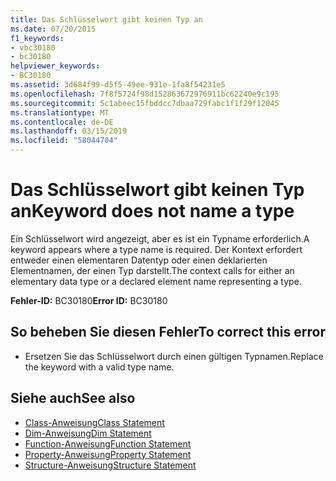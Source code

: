 ```yaml
---
title: Das Schlüsselwort gibt keinen Typ an
ms.date: 07/20/2015
f1_keywords:
- vbc30180
- bc30180
helpviewer_keywords:
- BC30180
ms.assetid: 3d684f99-d5f5-49ee-931e-1fa8f54231e5
ms.openlocfilehash: 7f8f5724f98d152863672976911bc62240e9c195
ms.sourcegitcommit: 5c1abeec15fbddcc7dbaa729fabc1f1f29f12045
ms.translationtype: MT
ms.contentlocale: de-DE
ms.lasthandoff: 03/15/2019
ms.locfileid: "58044704"
---
```

# <a name="keyword-does-not-name-a-type"></a><span data-ttu-id="4c20b-102">Das Schlüsselwort gibt keinen Typ an</span><span class="sxs-lookup"><span data-stu-id="4c20b-102">Keyword does not name a type</span></span>
<span data-ttu-id="4c20b-103">Ein Schlüsselwort wird angezeigt, aber es ist ein Typname erforderlich.</span><span class="sxs-lookup"><span data-stu-id="4c20b-103">A keyword appears where a type name is required.</span></span> <span data-ttu-id="4c20b-104">Der Kontext erfordert entweder einen elementaren Datentyp oder einen deklarierten Elementnamen, der einen Typ darstellt.</span><span class="sxs-lookup"><span data-stu-id="4c20b-104">The context calls for either an elementary data type or a declared element name representing a type.</span></span>  
  
 <span data-ttu-id="4c20b-105">**Fehler-ID:** BC30180</span><span class="sxs-lookup"><span data-stu-id="4c20b-105">**Error ID:** BC30180</span></span>  
  
## <a name="to-correct-this-error"></a><span data-ttu-id="4c20b-106">So beheben Sie diesen Fehler</span><span class="sxs-lookup"><span data-stu-id="4c20b-106">To correct this error</span></span>  
  
-   <span data-ttu-id="4c20b-107">Ersetzen Sie das Schlüsselwort durch einen gültigen Typnamen.</span><span class="sxs-lookup"><span data-stu-id="4c20b-107">Replace the keyword with a valid type name.</span></span>  
  
## <a name="see-also"></a><span data-ttu-id="4c20b-108">Siehe auch</span><span class="sxs-lookup"><span data-stu-id="4c20b-108">See also</span></span>

- [<span data-ttu-id="4c20b-109">Class-Anweisung</span><span class="sxs-lookup"><span data-stu-id="4c20b-109">Class Statement</span></span>](../../visual-basic/language-reference/statements/class-statement.md)
- [<span data-ttu-id="4c20b-110">Dim-Anweisung</span><span class="sxs-lookup"><span data-stu-id="4c20b-110">Dim Statement</span></span>](../../visual-basic/language-reference/statements/dim-statement.md)
- [<span data-ttu-id="4c20b-111">Function-Anweisung</span><span class="sxs-lookup"><span data-stu-id="4c20b-111">Function Statement</span></span>](../../visual-basic/language-reference/statements/function-statement.md)
- [<span data-ttu-id="4c20b-112">Property-Anweisung</span><span class="sxs-lookup"><span data-stu-id="4c20b-112">Property Statement</span></span>](../../visual-basic/language-reference/statements/property-statement.md)
- [<span data-ttu-id="4c20b-113">Structure-Anweisung</span><span class="sxs-lookup"><span data-stu-id="4c20b-113">Structure Statement</span></span>](../../visual-basic/language-reference/statements/structure-statement.md)
